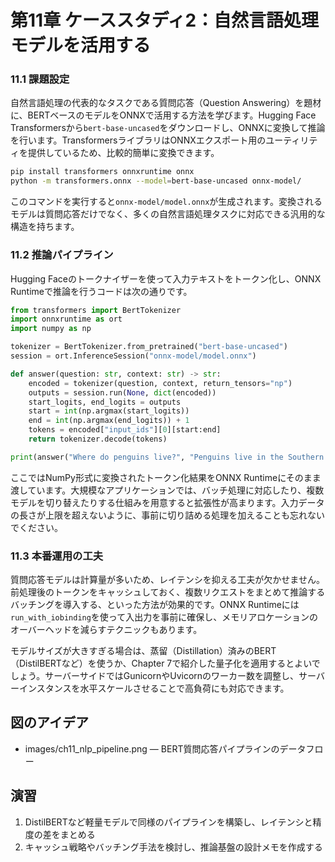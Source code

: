 # 第11章 ケーススタディ2：自然言語処理モデルを活用する
### 11.1 課題設定
自然言語処理の代表的なタスクである質問応答（Question Answering）を題材に、BERTベースのモデルをONNXで活用する方法を学びます。Hugging Face Transformersから`bert-base-uncased`をダウンロードし、ONNXに変換して推論を行います。TransformersライブラリはONNXエクスポート用のユーティリティを提供しているため、比較的簡単に変換できます。

```bash
pip install transformers onnxruntime onnx
python -m transformers.onnx --model=bert-base-uncased onnx-model/
```

このコマンドを実行すると`onnx-model/model.onnx`が生成されます。変換されるモデルは質問応答だけでなく、多くの自然言語処理タスクに対応できる汎用的な構造を持ちます。

### 11.2 推論パイプライン
Hugging Faceのトークナイザーを使って入力テキストをトークン化し、ONNX Runtimeで推論を行うコードは次の通りです。

```python
from transformers import BertTokenizer
import onnxruntime as ort
import numpy as np

tokenizer = BertTokenizer.from_pretrained("bert-base-uncased")
session = ort.InferenceSession("onnx-model/model.onnx")

def answer(question: str, context: str) -> str:
    encoded = tokenizer(question, context, return_tensors="np")
    outputs = session.run(None, dict(encoded))
    start_logits, end_logits = outputs
    start = int(np.argmax(start_logits))
    end = int(np.argmax(end_logits)) + 1
    tokens = encoded["input_ids"][0][start:end]
    return tokenizer.decode(tokens)

print(answer("Where do penguins live?", "Penguins live in the Southern Hemisphere."))
```

ここではNumPy形式に変換されたトークン化結果をONNX Runtimeにそのまま渡しています。大規模なアプリケーションでは、バッチ処理に対応したり、複数モデルを切り替えたりする仕組みを用意すると拡張性が高まります。入力データの長さが上限を超えないように、事前に切り詰める処理を加えることも忘れないでください。

### 11.3 本番運用の工夫
質問応答モデルは計算量が多いため、レイテンシを抑える工夫が欠かせません。前処理後のトークンをキャッシュしておく、複数リクエストをまとめて推論するバッチングを導入する、といった方法が効果的です。ONNX Runtimeには`run_with_iobinding`を使って入出力を事前に確保し、メモリアロケーションのオーバーヘッドを減らすテクニックもあります。

モデルサイズが大きすぎる場合は、蒸留（Distillation）済みのBERT（DistilBERTなど）を使うか、Chapter 7で紹介した量子化を適用するとよいでしょう。サーバーサイドではGunicornやUvicornのワーカー数を調整し、サーバーインスタンスを水平スケールさせることで高負荷にも対応できます。

## 図のアイデア
- images/ch11_nlp_pipeline.png — BERT質問応答パイプラインのデータフロー

## 演習
1. DistilBERTなど軽量モデルで同様のパイプラインを構築し、レイテンシと精度の差をまとめる
2. キャッシュ戦略やバッチング手法を検討し、推論基盤の設計メモを作成する
